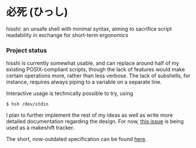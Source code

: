 # 必死 (ひっし)
hisshi: an unsafe shell with minimal syntax, aiming to sacrifice script
readability in exchange for short-term ergonomics

### Project status
hisshi is currently somewhat usable, and can replace around half of my existing
POSIX-compliant scripts, though the lack of features would make certain
operations more, rather than less verbose. The lack of subshells, for instance,
requires always piping to a variable on a separate line.

Interactive usage is technically possible to try, using
```
$ hsh /dev/stdin
```

I plan to further implement the rest of my ideas as well as write more detailed
documentation regarding the design. For now, [this
issue](https://github.com/michaelskyba/hisshi/issues/1) is being used as a
makeshift tracker.

The short, now-outdated specification can be found [here](./specification.md).
